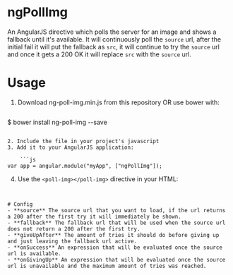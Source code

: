 # ngPollImg
An AngularJS directive which polls the server for an image and shows a fallback until it's available.
It will continuously poll the `source` url, after the initial fail it will put the fallback as `src`, it will continue to try the `source` url and once it gets a 200 OK it will replace `src` with the `source` url.

# Usage
1. Download ng-poll-img.min.js from this repository OR use bower with:

    ```sh
$ bower install ng-poll-img --save
```

2. Include the file in your project's javascript
3. Add it to your AngularJS application:

    ```js
var app = angular.module("myApp", ["ngPollImg"]);
```

4. Use the `<poll-img></poll-img>` directive in your HTML:

    ```html
<poll-img source="http://example.com/2Fd1aZs.jpg" class="img-responsive" fallback="http://placehold.it/1216x400" on-success="success()"></poll-img>
```

# Config
- **source** The source url that you want to load, if the url returns a 200 after the first try it will immediately be shown.
- **fallback** The fallback url that will be used when the source url does not return a 200 after the first try.
- **giveUpAfter** The amount of tries it should do before giving up and just leaving the fallback url active.
- **onSuccess** An expression that will be evaluated once the source url is available.
- **onGivingUp** An expression that will be evaluated once the source url is unavailable and the maximum amount of tries was reached.
